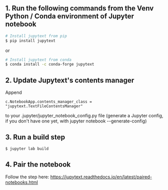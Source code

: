 ## 1. Run the following commands from the Venv Python / Conda environment of Jupyter notebook

```bash
# Install jupytext from pip
$ pip install jupytext
```
or
```bash
# Install jupytext from conda
$ conda install -c conda-forge jupytext
```

## 2. Update Jupytext's contents manager
Append
```code
c.NotebookApp.contents_manager_class = "jupytext.TextFileContentsManager"
```
to your .jupyter/jupyter_notebook_config.py file (generate a Jupyter config, if you don't have one yet, with jupyter notebook --generate-config)

## 3. Run a build step
```bash
$ jupyter lab build
```

## 4. Pair the notebook
Follow the step here:
https://jupytext.readthedocs.io/en/latest/paired-notebooks.html
